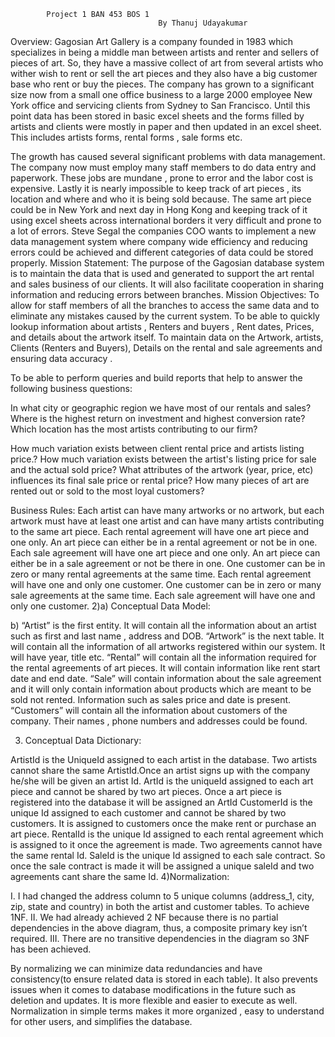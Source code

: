             Project 1 BAN 453 BOS 1
                                     By Thanuj Udayakumar   



Overview:
Gagosian Art Gallery is a company founded in 1983 which specializes in being a middle man between artists and renter and sellers of pieces of art. So, they have a massive collect of art from several artists who wither wish to rent or sell the art pieces and they also have a big customer base who rent or buy the pieces. The company has grown to a significant size now from a small one office business to a large 2000 employee New York office and servicing clients from Sydney to San Francisco. Until this point data has been stored in basic excel sheets and the forms filled by artists and clients were mostly in paper and then updated in an excel sheet. This includes artists forms, rental forms , sale forms etc. 

The growth has caused several significant problems with data management. The company now must employ many staff members to do data entry and paperwork. These jobs are mundane , prone to error and the labor cost is expensive. Lastly it is nearly impossible to keep track of art pieces , its location and where and who it is being sold because. The same art piece could be in New York and next day in Hong Kong and keeping track of it using excel sheets across international borders it very difficult and prone to a lot of errors. Steve Segal the companies COO wants to implement a new data management system where company wide efficiency  and reducing errors could be achieved and different categories of data could be stored properly.
Mission Statement:
The purpose of the Gagosian database system is to maintain the data that is used and generated to support the art rental and sales business of our clients. It will also facilitate cooperation in sharing information and reducing errors between branches.
Mission Objectives:
To allow for staff members of all the branches to access the same data and to eliminate any mistakes caused by the current system.
To be able to quickly lookup information about artists , Renters and buyers , Rent dates, Prices, and details about the artwork itself.
To maintain data on the Artwork, artists, Clients (Renters and Buyers), Details on the rental and sale agreements and ensuring data accuracy .


To be able to perform queries and build reports that help to answer the following business questions:

In what city or geographic region we have most of our rentals and sales? Where is the highest return on investment and highest conversion rate? Which location has the most artists contributing to our firm?

How much variation exists between client rental price and artists listing price.? How much variation exists between the artist's listing price for sale and the actual sold price?
What attributes of the artwork (year, price, etc) influences its final sale price or rental price?
How many pieces of art are rented out or sold to the most loyal customers?

Business Rules:
Each artist can have many artworks or no artwork, but each artwork must have at least one artist and can have many artists contributing to the same art piece.
Each rental agreement will have one art piece and one only. An art piece can either be in a rental agreement or not be in one.
Each sale agreement will have one art piece and one only. An art piece can either be in a sale agreement or not be there in one.
One customer can be in zero or many rental agreements at the same time. Each rental agreement will have one and only one customer.
One customer can be in zero or many sale agreements at the same time. Each sale agreement will have one and only one customer.
2)a) Conceptual Data Model:
 
b) “Artist” is the first entity. It will contain all the information about an artist such as first and last name , address and DOB. 
“Artwork” is the next table. It will contain all the information of all artworks registered within our system. It will have year, title etc. 
“Rental” will contain all the information required for the rental agreements of art pieces. It will contain information like rent start date and end date.
“Sale” will contain information about the sale agreement and it will only contain information about products which are meant to be sold not rented. Information such as sales price and date is present.
“Customers” will contain all the information about customers of the company. Their names , phone numbers and addresses could be found.

3) Conceptual Data Dictionary:

ArtistId is the UniqueId assigned to each artist in the database. Two artists cannot share the same ArtistId.Once an artist signs up with the company he/she will be given an artist Id.
ArtId is the uniqueId assigned to each art piece and cannot be shared by two art pieces. Once a art piece is registered into the database it will be assigned an ArtId
CustomerId is the unique Id assigned to each customer and cannot be shared by two customers. It is assigned to customers once the make rent or purchase an art piece.
RentalId is the unique Id assigned to each rental agreement which is assigned to it once the agreement is made. Two agreements cannot have the same rental Id. 
SaleId is the unique Id assigned to each sale contract. So once the sale contract is made it will be assigned a unique saleId and two agreements cant share the same Id.
4)Normalization:
 
I.	I had changed the address column to 5 unique columns (address_1, city, zip, state and country) in both the artist and customer tables. To achieve 1NF. 
II.	We had already achieved 2 NF because there is no partial dependencies in the above diagram, thus, a composite primary key isn’t required.
III.	There are no transitive dependencies in the diagram so 3NF has been achieved.

By normalizing we can minimize data redundancies and have consistency(to ensure related data is stored in each table). 
It also prevents issues when it comes to database modifications in the future such as deletion and updates. It is more flexible and easier to execute as well.
Normalization in simple terms makes it more organized , easy to understand for other users, and simplifies the database.
